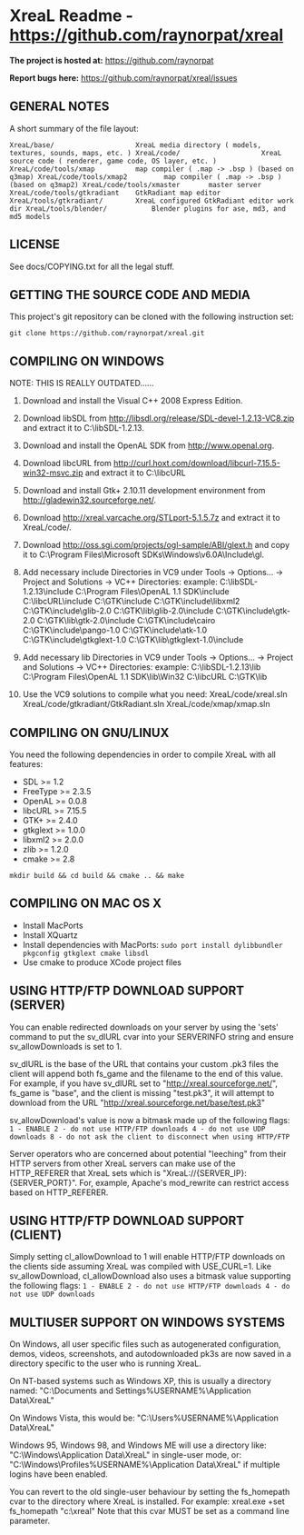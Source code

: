 # XreaL Readme - https://github.com/raynorpat/xreal


**The project is hosted at:** https://github.com/raynorpat

**Report bugs here:** https://github.com/raynorpat/xreal/issues


## GENERAL NOTES

A short summary of the file layout:

`
 XreaL/base/                    XreaL media directory ( models, textures, sounds, maps, etc. )
 XreaL/code/                    XreaL source code ( renderer, game code, OS layer, etc. )
 XreaL/code/tools/xmap          map compiler ( .map -> .bsp ) (based on q3map)
 XreaL/code/tools/xmap2         map compiler ( .map -> .bsp ) (based on q3map2)
 XreaL/code/tools/xmaster		master server
 XreaL/code/tools/gtkradiant	GtkRadiant map editor
 XreaL/tools/gtkradiant/        XreaL configured GtkRadiant editor work dir
 XreaL/tools/blender/           Blender plugins for ase, md3, and md5 models
`


## LICENSE

See docs/COPYING.txt for all the legal stuff.


## GETTING THE SOURCE CODE AND MEDIA

This project's git repository can be cloned with the following instruction set: 

`
git clone https://github.com/raynorpat/xreal.git
`


## COMPILING ON WINDOWS

NOTE: THIS IS REALLY OUTDATED......

1. Download and install the Visual C++ 2008 Express Edition.
2. Download libSDL from http://libsdl.org/release/SDL-devel-1.2.13-VC8.zip
	and extract it to C:\libSDL-1.2.13.
3. Download and install the OpenAL SDK from http://www.openal.org.
4. Download libcURL from http://curl.hoxt.com/download/libcurl-7.15.5-win32-msvc.zip
	and extract it to C:\libcURL
5. Download and install Gtk+ 2.10.11 development environment from http://gladewin32.sourceforge.net/.
6. Download http://xreal.varcache.org/STLport-5.1.5.7z and extract it to XreaL/code/.
7. Download http://oss.sgi.com/projects/ogl-sample/ABI/glext.h and copy it
	to C:\Program Files\Microsoft SDKs\Windows\v6.0A\Include\gl.

8. Add necessary include Directories in VC9 under Tools -> Options... -> Project and Solutions -> VC++ Directories:
	example:
	C:\libSDL-1.2.13\include
	C:\Program Files\OpenAL 1.1 SDK\include
	C:\libcURL\include
	C:\GTK\include
	C:\GTK\include\libxml2
	C:\GTK\include\glib-2.0
	C:\GTK\lib\glib-2.0\include
	C:\GTK\include\gtk-2.0
	C:\GTK\lib\gtk-2.0\include
	C:\GTK\include\cairo
	C:\GTK\include\pango-1.0
	C:\GTK\include\atk-1.0
	C:\GTK\include\gtkglext-1.0
	C:\GTK\lib\gtkglext-1.0\include

9. Add necessary lib Directories in VC9 under Tools -> Options... -> Project and Solutions -> VC++ Directories:
	example:
	C:\libSDL-1.2.13\lib
	C:\Program Files\OpenAL 1.1 SDK\lib\Win32
	C:\libcURL
	C:\GTK\lib

10. Use the VC9 solutions to compile what you need:
	XreaL/code/xreal.sln
	XreaL/code/gtkradiant/GtkRadiant.sln
	XreaL/code/xmap/xmap.sln


## COMPILING ON GNU/LINUX

You need the following dependencies in order to compile XreaL with all features:
 * SDL >= 1.2
 * FreeType >= 2.3.5
 * OpenAL >= 0.0.8 
 * libcURL >= 7.15.5 
 * GTK+ >= 2.4.0 
 * gtkglext >= 1.0.0
 * libxml2 >= 2.0.0
 * zlib >= 1.2.0
 * cmake >= 2.8

`
mkdir build && cd build && cmake .. && make
`


## COMPILING ON MAC OS X

- Install MacPorts
- Install XQuartz
- Install dependencies with MacPorts:
    `
    sudo port install dylibbundler pkgconfig gtkglext cmake libsdl
    `
- Use cmake to produce XCode project files


## USING HTTP/FTP DOWNLOAD SUPPORT (SERVER)

You can enable redirected downloads on your server by using the 'sets'
command to put the sv_dlURL cvar into your SERVERINFO string and
ensure sv_allowDownloads is set to 1.
 
sv_dlURL is the base of the URL that contains your custom .pk3 files
the client will append both fs_game and the filename to the end of
this value.  For example, if you have sv_dlURL set to
"http://xreal.sourceforge.net/", fs_game is "base", and the client is
missing "test.pk3", it will attempt to download from the URL
"http://xreal.sourceforge.net/base/test.pk3"

sv_allowDownload's value is now a bitmask made up of the following
flags:
    `
    1 - ENABLE
    2 - do not use HTTP/FTP downloads
    4 - do not use UDP downloads
    8 - do not ask the client to disconnect when using HTTP/FTP
    `

Server operators who are concerned about potential "leeching" from their
HTTP servers from other XreaL servers can make use of the HTTP_REFERER
that XreaL sets which is "XreaL://{SERVER_IP}:{SERVER_PORT}".  For,
example, Apache's mod_rewrite can restrict access based on HTTP_REFERER. 


## USING HTTP/FTP DOWNLOAD SUPPORT (CLIENT)

Simply setting cl_allowDownload to 1 will enable HTTP/FTP downloads on 
the clients side assuming XreaL was compiled with USE_CURL=1.
Like sv_allowDownload, cl_allowDownload also uses a bitmask value
supporting the following flags:
    `
    1 - ENABLE
    2 - do not use HTTP/FTP downloads
    4 - do not use UDP downloads
    `

## MULTIUSER SUPPORT ON WINDOWS SYSTEMS

On Windows, all user specific files such as autogenerated configuration,
demos, videos, screenshots, and autodownloaded pk3s are now saved in a
directory specific to the user who is running XreaL.

On NT-based systems such as Windows XP, this is usually a directory named:
  "C:\Documents and Settings\%USERNAME%\Application Data\XreaL\"

On Windows Vista, this would be:
  "C:\Users\%USERNAME%\Application Data\XreaL\"

Windows 95, Windows 98, and Windows ME will use a directory like:
  "C:\Windows\Application Data\XreaL"
in single-user mode, or:
  "C:\Windows\Profiles\%USERNAME%\Application Data\XreaL"
if multiple logins have been enabled.

You can revert to the old single-user behaviour by setting the fs_homepath
cvar to the directory where XreaL is installed.  For example:
  xreal.exe +set fs_homepath "c:\xreal"
Note that this cvar MUST be set as a command line parameter.